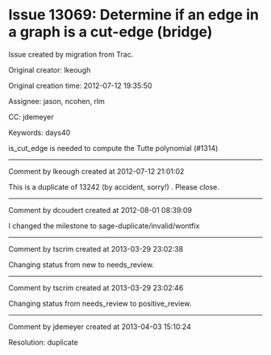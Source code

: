# Issue 13069: Determine if an edge in a graph is a cut-edge (bridge)

Issue created by migration from Trac.

Original creator: lkeough

Original creation time: 2012-07-12 19:35:50

Assignee: jason, ncohen, rlm

CC:  jdemeyer

Keywords: days40

is_cut_edge is needed to compute the Tutte polynomial (#1314)


---

Comment by lkeough created at 2012-07-12 21:01:02

This is a duplicate of 13242 (by accident, sorry!) .  Please close.


---

Comment by dcoudert created at 2012-08-01 08:39:09

I changed the milestone to sage-duplicate/invalid/wontfix


---

Comment by tscrim created at 2013-03-29 23:02:38

Changing status from new to needs_review.


---

Comment by tscrim created at 2013-03-29 23:02:46

Changing status from needs_review to positive_review.


---

Comment by jdemeyer created at 2013-04-03 15:10:24

Resolution: duplicate
